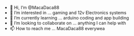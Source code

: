 - 👋 Hi, I’m @MacaDaca88
- 👀 I’m interested in ... gaming and 12v Electronics  systems
- 🌱 I’m currently learning ... arduino coding and app building 
- 💞️ I’m looking to collaborate on ... anything I can help with
- 📫 How to reach me ... MacaDaca88 everywea 

<!---
MacaDaca88/MacaDaca88 is a ✨ special ✨ repository because its `README.md` (this file) appears on your GitHub profile.
You can click the Preview link to take a look at your changes.
--->
